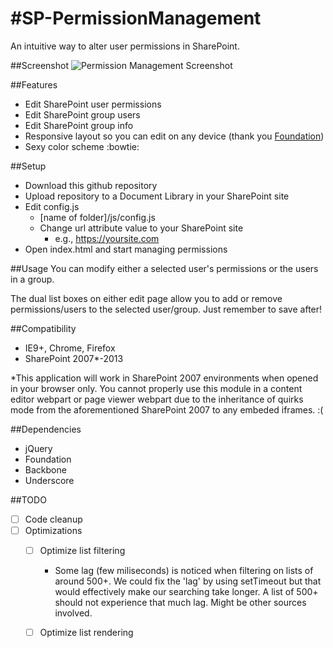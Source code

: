 #SP-PermissionManagement
=======================

An intuitive way to alter user permissions in SharePoint.


##Screenshot
![Permission Management Screenshot](https://raw.githubusercontent.com/dhardin/sp-permissionmanagement/master/user%20permissions.gif)

##Features
- Edit SharePoint user permissions
- Edit SharePoint group users
- Edit SharePoint group info
- Responsive layout so you can edit on any device (thank you [Foundation](http://foundation.zurb.com))
- Sexy color scheme :bowtie:

##Setup
- Download this github repository
- Upload repository to a Document Library in your SharePoint site
- Edit config.js
  - [name of folder]/js/config.js
  - Change url attribute value to your SharePoint site
    - e.g., https://yoursite.com
- Open index.html and start managing permissions

##Usage
You can modify either a selected user's permissions or the users in a group.

The dual list boxes on either edit page allow you to add or remove permissions/users to the selected user/group.  Just remember to save after!

##Compatibility
- IE9+, Chrome, Firefox
- SharePoint 2007*-2013

*This application will work in SharePoint 2007 environments when opened in your browser only.  You cannot properly use this module in a content editor webpart or page viewer webpart due to the inheritance of quirks mode from the aforementioned SharePoint 2007 to any embeded iframes. :(

##Dependencies
- jQuery
- Foundation
- Backbone
- Underscore

##TODO
- [ ] Code cleanup
- [ ] Optimizations
  - [ ] Optimize list filtering 
    - Some lag (few miliseconds) is noticed when filtering on lists of around 500+.  We could fix the 'lag' by using setTimeout but that would effectively make our searching take longer.  A list of 500+ should not experience that much lag.  Might be other sources involved.
  - [ ] Optimize list rendering 

